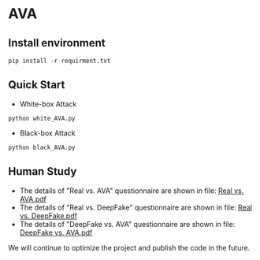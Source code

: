 # AVA

## Install environment
```
pip install -r requirment.txt
```
## Quick Start
- White-box Attack
```
python white_AVA.py
```
- Black-box Attack
```
python black_AVA.py
```

## Human Study
- The details of "Real vs. AVA" questionnaire are shown in file: [Real vs. AVA.pdf](./Real-AVA.pdf)
- The details of "Real vs. DeepFake" questionnaire are shown in file: [Real vs. DeepFake.pdf](./Real-DeepFake.pdf)
- The details of "DeepFake vs. AVA" questionnaire are shown in file: [DeepFake vs. AVA.pdf](./DeepFake-AVA.pdf)

We will continue to optimize the project and publish the code in the future.
